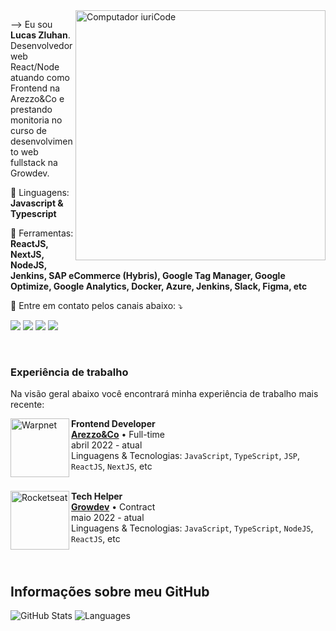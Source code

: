 <img src="https://raw.githubusercontent.com/MicaelliMedeiros/micaellimedeiros/master/image/computer-illustration.png" min-width="400px" max-width="400px" width="400px" align="right" alt="Computador iuriCode">

<p align="left"> 
  --> Eu sou <b>Lucas Zluhan</b>.<br>
  Desenvolvedor web React/Node atuando como Frontend na Arezzo&Co e prestando monitoria no curso de desenvolvimento web fullstack na Growdev.
</p>

<p align="left">
  🦄 Linguagens: <strong>Javascript & Typescript</strong>
</p>

<p align="left">
  💼 Ferramentas: <strong>ReactJS, NextJS, NodeJS, Jenkins, SAP eCommerce (Hybris), Google Tag Manager, Google Optimize, Google Analytics, Docker, Azure, Jenkins, Slack, Figma, etc</strong>
</p>

<p align="left">
  💌 Entre em contato pelos canais abaixo: ⤵️
</p>

<p align="left">
  <a href="mailto:lszluhan93@gmail.com" alt="Gmail" target="_blank">
  <img src="https://img.shields.io/badge/-Gmail-FF0000?style=flat-square&labelColor=FF0000&logo=gmail&logoColor=white&link=mailto:lszluhan93@gmail.com" /></a>

  <a href="https://www.linkedin.com/in/lszluhan/" alt="Linkedin" target="_blank">
  <img src="https://img.shields.io/badge/-Linkedin-0e76a8?style=flat-square&logo=Linkedin&logoColor=white&link=https://www.linkedin.com/in/lszluhan/" /></a>

  <a href="https://wa.me/5551998716255" alt="WhatsApp" target="_blank">
  <img src="https://img.shields.io/badge/-WhatsApp-25d366?style=flat-square&labelColor=25d366&logo=whatsapp&logoColor=white&link=https://wa.me/5551998716255"/></a>

  <a href="https://www.instagram.com/lszluhan" alt="Instagram" target="_blank">
  <img src="https://img.shields.io/badge/-Instagram-DF0174?style=flatsquare&labelColor=DF0174&logo=instagram&logoColor=white&link=https://www.instagram.com/lszluhan"/></a>
</p>  
<br/>

### Experiência de trabalho
Na visão geral abaixo você encontrará minha experiência de trabalho mais recente:

[<img align="left" height="94px" width="94px" alt="Warpnet" src="https://cdn.discordapp.com/attachments/880987131160444968/1006710980857827328/download.png"/>](https://ri.arezzoco.com.br/en/)

**Frontend Developer** \
[**Arezzo&Co**](https://ri.arezzoco.com.br/en/) • Full-time \
abril 2022 - atual \
Linguagens & Tecnologias: `JavaScript`, `TypeScript`, `JSP`, `ReactJS`, `NextJS`, etc\
<br/>

[<img align="left" height="94px" width="94px" alt="Rocketseat" src="https://cdn.discordapp.com/attachments/880987131160444968/1006711704983457872/download_2.png"/>](https://www.growdev.com.br/)

**Tech Helper** \
[**Growdev**](https://www.growdev.com.br/) • Contract \
maio 2022 - atual \
Linguagens & Tecnologias: `JavaScript`, `TypeScript`, `NodeJS`, `ReactJS`, etc\
<br/>
<br/>

## Informações sobre meu GitHub
![GitHub Stats](https://github-readme-stats.vercel.app/api?username=lucaszluhan&show_icons=true)
![Languages](https://github-readme-stats.vercel.app/api/top-langs/?username=lucaszluhan&hide=html&layout=compact=true&theme=default)
